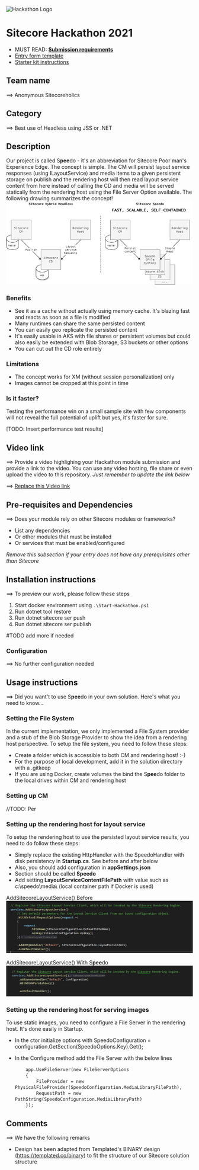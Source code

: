 ![Hackathon Logo](docs/images/hackathon.png?raw=true "Hackathon Logo")
# Sitecore Hackathon 2021

- MUST READ: **[Submission requirements](SUBMISSION_REQUIREMENTS.md)**
- [Entry form template](ENTRYFORM.md)
- [Starter kit instructions](STARTERKIT_INSTRUCTIONS.md)
  

## Team name
⟹ Anonymous Sitecoreholics

## Category
⟹ Best use of Headless using JSS or .NET

## Description
Our project is called S**pee**do - it's an abbreviation for Sitecore Poor man's Experience Edge. The concept is simple. The CM will persist layout service responses (using ILayoutService) and media items to a given persistent storage on publish and the rendering host will then read layout service content from here instead of calling the CD and media will be served statically from the rendering host using the File Server Option available. The following drawing summarizes the concept!
![Concept](docs/images/concept.jpg?raw=true "Concept")

### Benefits
  - See it as a cache without actually using memory cache. It's blazing fast and reacts as soon as a file is modified
  - Many runtimes can share the same persisted content
  - You can easily geo replicate the persisted content
  - It's easily usable in AKS with file shares or persistent volumes but could also easily be extended with Blob Storage, S3 buckets or other options
  - You can cut out the CD role entirely

### Limitations
  - The concept works for XM (without session personalization) only
  - Images cannot be cropped at this point in time

### Is it faster?
Testing the performance win on a small sample site with few components will not reveal the full potential of uplift but yes, it's faster for sure.

[TODO: Insert performance test results]

## Video link
⟹ Provide a video highlighing your Hackathon module submission and provide a link to the video. You can use any video hosting, file share or even upload the video to this repository. _Just remember to update the link below_

⟹ [Replace this Video link](#video-link)

## Pre-requisites and Dependencies

⟹ Does your module rely on other Sitecore modules or frameworks?

- List any dependencies
- Or other modules that must be installed
- Or services that must be enabled/configured

_Remove this subsection if your entry does not have any prerequisites other than Sitecore_

## Installation instructions
⟹ To preview our work, please follow these steps

1. Start docker environment using `.\Start-Hackathon.ps1`
2. Run dotnet tool restore
3. Run dotnet sitecore ser push
4. Run dotnet sitecore ser publish

#TODO add more if needed

### Configuration
⟹ No further configuration needed

## Usage instructions
⟹ Did you want't to use S**pee**do in your own solution. Here's what you need to know...

### Setting the File System
In the current implementation, we only implemented a File System provider and a stub of the Blob Storage Provider to show the idea from a rendering host perspective. To setup the file system, you need to follow these steps:
  - Create a folder which is accessible to both CM and rendering host! :-)
  - For the purpose of local development, add it in the solution directory with a .gitkeep
  - If you are using Docker, create volumes the bind the S**pee**do folder to the local drives within CM and rendering host

### Setting up CM
//TODO: Per

### Setting up the rendering host for layout service
To setup the rendering host to use the persisted layout service results, you need to do follow these steps:
  - Simply replace the existing HttpHandler with the SpeedoHandler with disk persistency in **Startup.cs**. See before and after below
  - Also, you should add configuration in **appSettings.json**
   - Section should be called **Speedo**
   - Add setting **LayoutServiceContentFilePath** with value such as c:\\speedo\\media\\ (local container path if Docker is used)

AddSitecoreLayoutService() Before
![Before](docs/images/traditional-setup.jpg?raw=true "Before")

AddSitecoreLayoutService() With S**pee**do
![After](docs/images/speedo-setup.jpg?raw=true "After")

### Setting up the rendering host for serving images
To use static images, you need to configure a File Server in the rendering host. It's done easily in Startup.
  - In the ctor initialize options with SpeedoConfiguration = configuration.GetSection(SpeedoOptions.Key).Get<SpeedoOptions>();
  - In the Configure method add the File Server with the below lines

            app.UseFileServer(new FileServerOptions
            {
                FileProvider = new PhysicalFileProvider(SpeedoConfiguration.MediaLibraryFilePath),
                RequestPath = new PathString(SpeedoConfiguration.MediaLibraryPath)
            });

## Comments
⟹ We have the following remarks
  - Design has been adapted from Templated's BINARY design (https://templated.co/binary) to fit the structure of our Sitecore solution structure
